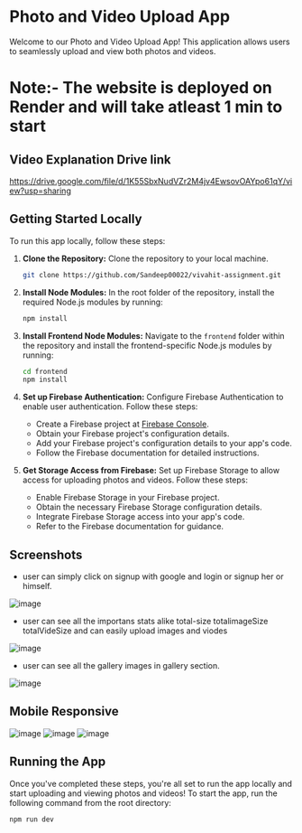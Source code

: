 # Photo and Video Upload App

Welcome to our Photo and Video Upload App! This application allows users to seamlessly upload and view both photos and videos.

# Note:- The website is deployed on Render and will take atleast 1 min to start

## Video Explanation Drive link
https://drive.google.com/file/d/1K55SbxNudVZr2M4jv4EwsovOAYpo61qY/view?usp=sharing


## Getting Started Locally

To run this app locally, follow these steps:

1. **Clone the Repository:** Clone the repository to your local machine.

    ```bash
    git clone https://github.com/Sandeep00022/vivahit-assignment.git
    ```

2. **Install Node Modules:** In the root folder of the repository, install the required Node.js modules by running:

    ```bash
    npm install
    ```

3. **Install Frontend Node Modules:** Navigate to the `frontend` folder within the repository and install the frontend-specific Node.js modules by running:

    ```bash
    cd frontend
    npm install
    ```

4. **Set up Firebase Authentication:** Configure Firebase Authentication to enable user authentication. Follow these steps:
    - Create a Firebase project at [Firebase Console](https://console.firebase.google.com/).
    - Obtain your Firebase project's configuration details.
    - Add your Firebase project's configuration details to your app's code.
    - Follow the Firebase documentation for detailed instructions.

5. **Get Storage Access from Firebase:** Set up Firebase Storage to allow access for uploading photos and videos. Follow these steps:
    - Enable Firebase Storage in your Firebase project.
    - Obtain the necessary Firebase Storage configuration details.
    - Integrate Firebase Storage access into your app's code.
    - Refer to the Firebase documentation for guidance.

## Screenshots
  - user can simply click on signup with google and login or signup her or himself.
    
![image](https://github.com/Sandeep00022/vivahit-assignment/assets/97525395/5505a988-508a-4036-ad67-e201a1615e08)



  - user can see all the importans stats alike total-size totalimageSize totalVideSize and can easily upload images and viodes
    
![image](https://github.com/Sandeep00022/vivahit-assignment/assets/97525395/4891559e-fc93-4f83-aeb5-92311ae8afd5)



- user can see all the gallery images in gallery section.
  
![image](https://github.com/Sandeep00022/vivahit-assignment/assets/97525395/68ef54f7-2f76-4d08-8111-923f384c7463)


## Mobile Responsive

![image](https://github.com/Sandeep00022/vivahit-assignment/assets/97525395/8add5c6d-1aa2-44b3-9385-de6da623836d)
![image](https://github.com/Sandeep00022/vivahit-assignment/assets/97525395/6a3383e7-400d-44ac-95f0-0abb368a1f1e)
![image](https://github.com/Sandeep00022/vivahit-assignment/assets/97525395/1e46fe6f-8b27-4421-b49c-365a06f2e7f6)




## Running the App

Once you've completed these steps, you're all set to run the app locally and start uploading and viewing photos and videos! To start the app, run the following command from the root directory:

```bash
npm run dev
